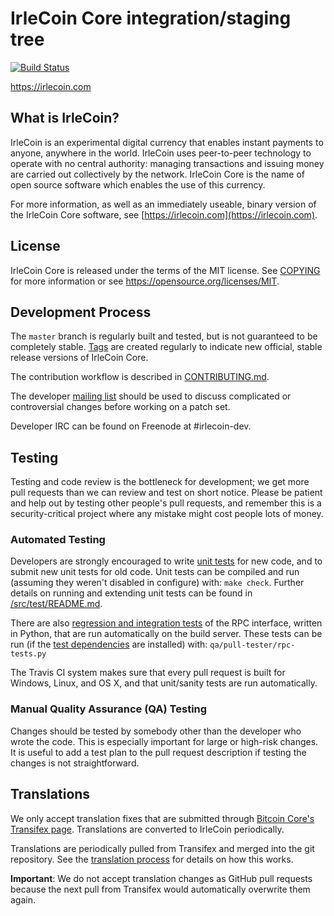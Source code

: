 IrleCoin Core integration/staging tree
=====================================

[![Build Status](https://travis-ci.org/irlecoin-project/irlecoin.svg?branch=master)](https://travis-ci.org/irlecoin-project/irlecoin)

https://irlecoin.com

What is IrleCoin?
----------------

IrleCoin is an experimental digital currency that enables instant payments to
anyone, anywhere in the world. IrleCoin uses peer-to-peer technology to operate
with no central authority: managing transactions and issuing money are carried
out collectively by the network. IrleCoin Core is the name of open source
software which enables the use of this currency.

For more information, as well as an immediately useable, binary version of
the IrleCoin Core software, see [https://irlecoin.com](https://irlecoin.com).

License
-------

IrleCoin Core is released under the terms of the MIT license. See [COPYING](COPYING) for more
information or see https://opensource.org/licenses/MIT.

Development Process
-------------------

The `master` branch is regularly built and tested, but is not guaranteed to be
completely stable. [Tags](https://github.com/irlecoin-project/irlecoin/tags) are created
regularly to indicate new official, stable release versions of IrleCoin Core.

The contribution workflow is described in [CONTRIBUTING.md](CONTRIBUTING.md).

The developer [mailing list](https://groups.google.com/forum/#!forum/irlecoin-dev)
should be used to discuss complicated or controversial changes before working
on a patch set.

Developer IRC can be found on Freenode at #irlecoin-dev.

Testing
-------

Testing and code review is the bottleneck for development; we get more pull
requests than we can review and test on short notice. Please be patient and help out by testing
other people's pull requests, and remember this is a security-critical project where any mistake might cost people
lots of money.

### Automated Testing

Developers are strongly encouraged to write [unit tests](src/test/README.md) for new code, and to
submit new unit tests for old code. Unit tests can be compiled and run
(assuming they weren't disabled in configure) with: `make check`. Further details on running
and extending unit tests can be found in [/src/test/README.md](/src/test/README.md).

There are also [regression and integration tests](/qa) of the RPC interface, written
in Python, that are run automatically on the build server.
These tests can be run (if the [test dependencies](/qa) are installed) with: `qa/pull-tester/rpc-tests.py`

The Travis CI system makes sure that every pull request is built for Windows, Linux, and OS X, and that unit/sanity tests are run automatically.

### Manual Quality Assurance (QA) Testing

Changes should be tested by somebody other than the developer who wrote the
code. This is especially important for large or high-risk changes. It is useful
to add a test plan to the pull request description if testing the changes is
not straightforward.

Translations
------------

We only accept translation fixes that are submitted through [Bitcoin Core's Transifex page](https://www.transifex.com/projects/p/bitcoin/).
Translations are converted to IrleCoin periodically.

Translations are periodically pulled from Transifex and merged into the git repository. See the
[translation process](doc/translation_process.md) for details on how this works.

**Important**: We do not accept translation changes as GitHub pull requests because the next
pull from Transifex would automatically overwrite them again.
